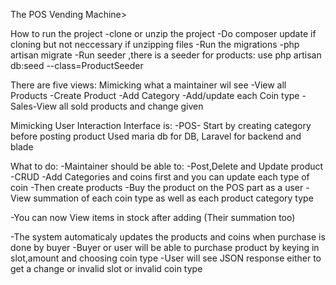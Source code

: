 The POS Vending Machine>

How to run the project
-clone or unzip the project
-Do composer update if cloning but not neccessary if unzipping files
-Run the migrations -php artisan migrate
-Run seeder ,there is a seeder for products: use php artisan db:seed --class=ProductSeeder

There are five views: 
Mimicking what a maintainer wil see
-View all Products
-Create Product
-Add Category
-Add/update each  Coin type
-Sales-View all sold products and change given 


Mimicking User Interaction Interface is:
-POS-
Start by creating category before posting product
Used maria db for DB, Laravel for backend and blade



What to do:
-Maintainer should be able to:
-Post,Delete and Update product -CRUD
-Add Categories and coins first and you can update each type of coin
-Then create products
-Buy the product on the POS part as a user
-View summation of each coin type as well as each product category type

-You can now View items in stock after adding (Their summation too)

-The system automaticaly updates the products and coins when purchase is done by buyer
-Buyer or user will be able to purchase product by keying in slot,amount and choosing coin type
-User will see JSON response either to get a change or invalid slot or invalid coin type
